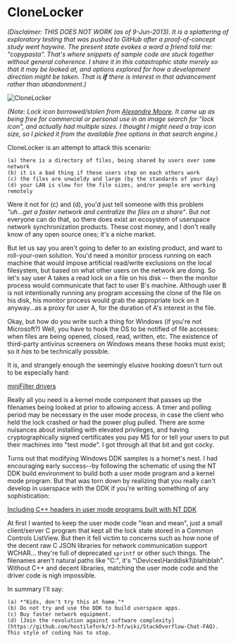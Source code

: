 CloneLocker
===========

*(Disclaimer: THIS DOES NOT WORK (as of 9-Jun-2013).  It is a splattering of exploratory testing that was pushed to GitHub after a proof-of-concept study went haywire.  The present state evokes a word a friend told me: "copypasta".  That's where snippets of sample code are stuck together without general coherence.  I share it in this catastrophic state merely so that it may be looked at, and options explored for how a development direction might be taken.  That is **if** there is interest in that advancement rather than abandonment.)*

![CloneLocker](http://metaeducation.com/media/shared/respectech/clonelocker.png)

*(Note: Lock icon borrowed/stolen from [Alexandre Moore](http://sa-ki.deviantart.com/).  It came up as being free for commercial or personal use in an image search for "lock icon", and actually had multiple sizes.  I thought I might need a tray icon size, so I picked it from the available free options in that search engine.)*

CloneLocker is an attempt to attack this scenario:

    (a) there is a directory of files, being shared by users over some network
    (b) it is a bad thing if these users step on each others work
    (c) the files are unwieldy and large (by the standards of your day)
    (d) your LAN is slow for the file sizes, and/or people are working remotely

Were it not for (c) and (d), you'd just tell someone with this problem *"uh...get a faster network and centralize the files on a share"*.  But not everyone can do that, so there does exist an ecosystem of userspace network synchronization products.  These cost money, and I don't really know of any open source ones; it's a niche market.

But let us say you aren't going to defer to an existing product, and want to roll-your-own solution.  You'd need a monitor process running on each machine that would impose artificial read/write exclusions on the local filesystem, but based on what other users on the network are doing.  So let's say user A takes a read lock on a file on his disk -- then the monitor process would communicate that fact to user B's machine.  Although user B is not intentionally running any program accessing the clone of the file on his disk, his monitor process would grab the appropriate lock on it anyway...as a proxy for user A, for the duration of A's interest in the file.

Okay, but how do you write such a thing for Windows (if you're not Microsoft?)  Well, you have to hook the OS to be notified of file accesses: when files are being opened, closed, read, written, etc.  The existence of third-party antivirus screeners on Windows means these hooks must exist; so it *has* to be technically possible.

It is, and strangely enough the seemingly elusive hooking doesn't turn out to be especially hard:

[miniFilter drivers](http://msdn.microsoft.com/en-us/library/windows/hardware/ff541591(v=vs.85).aspx)

Really all you need is a kernel mode component that passes up the filenames being looked at prior to allowing access. A timer and polling period may be necessary in the user mode process, in case the client who held the lock crashed or had the power plug pulled.  There are some nuisances about installing with elevated privileges, and having cryptographically signed certificates you pay MS for or tell your users to put their machines into "test mode".  I got through all that bit and got cocky.

Turns out that modifying Windows DDK samples is a hornet's nest.  I had encouraging early success--by following the schematic of using the NT DDK build environment to build both a user mode program and a kernel mode program.  But that was torn down by realizing that you really can't develop in userspace with the DDK if you're writing something of any sophistication:

[Including C++ headers in user mode programs built with NT DDK](http://stackoverflow.com/questions/16975728/including-c-headers-in-user-mode-programs-built-with-nt-ddk)

At first I wanted to keep the user mode code "lean and mean", just a small client/server C program that kept all the lock state stored in a Common Controls ListView.  But then it fell victim to concerns such as how none of the decent raw C JSON libraries for network communication support WCHAR... they're full of deprecated `sprintf` or other such things.  The filenames aren't natural paths like "C:\", it's "\Devices\Harddisk1\blah\blah".  Without C++ and decent libraries, matching the user mode code and the driver code is nigh impossible.

In summary I'll say:

    (a) *"Kids, don't try this at home."*
    (b) Do not try and use the DDK to build userspace apps.
    (c) Buy faster network equipment.
    (d) [Join the revolution against software complexity](https://github.com/hostilefork/r3-hf/wiki/StackOverflow-Chat-FAQ).  This style of coding has to stop.
